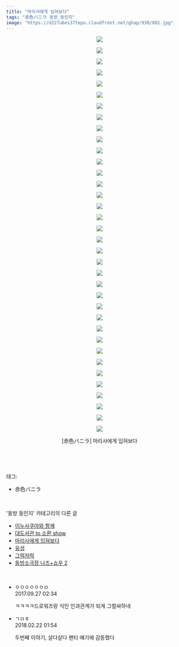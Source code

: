 ```yaml
---
title: "마리사에게 입혀보다"
tags: "赤色バニラ 동방_동인지"
image: "https://d227u6es37tepu.cloudfront.net/ghap/930/001.jpg"
---
```

<div class="article">
<p style="text-align: center; clear: none; float: none;"><img src="{{ site.imgserver6 }}/ghap/930/001.jpg"/></p>
<p style="text-align: center; clear: none; float: none;"><img src="{{ site.imgserver6 }}/ghap/930/002.jpg"/></p>
<p style="text-align: center; clear: none; float: none;"><img src="{{ site.imgserver6 }}/ghap/930/003.jpg"/></p>
<p style="text-align: center; clear: none; float: none;"><img src="{{ site.imgserver6 }}/ghap/930/004.jpg"/></p>
<p style="text-align: center; clear: none; float: none;"><img src="{{ site.imgserver6 }}/ghap/930/005.jpg"/></p>
<p style="text-align: center; clear: none; float: none;"><img src="{{ site.imgserver6 }}/ghap/930/006.jpg"/></p>
<p style="text-align: center; clear: none; float: none;"><img src="{{ site.imgserver6 }}/ghap/930/007.jpg"/></p>
<p style="text-align: center; clear: none; float: none;"><img src="{{ site.imgserver6 }}/ghap/930/008.jpg"/></p>
<p style="text-align: center; clear: none; float: none;"><img src="{{ site.imgserver6 }}/ghap/930/009.jpg"/></p>
<p style="text-align: center; clear: none; float: none;"><img src="{{ site.imgserver6 }}/ghap/930/010.jpg"/></p>
<p style="text-align: center; clear: none; float: none;"><img src="{{ site.imgserver6 }}/ghap/930/011.jpg"/></p>
<p style="text-align: center; clear: none; float: none;"><img src="{{ site.imgserver6 }}/ghap/930/012.jpg"/></p>
<p style="text-align: center; clear: none; float: none;"><img src="{{ site.imgserver6 }}/ghap/930/013.jpg"/></p>
<p style="text-align: center; clear: none; float: none;"><img src="{{ site.imgserver6 }}/ghap/930/014.jpg"/></p>
<p style="text-align: center; clear: none; float: none;"><img src="{{ site.imgserver6 }}/ghap/930/015.jpg"/></p>
<p style="text-align: center; clear: none; float: none;"><img src="{{ site.imgserver6 }}/ghap/930/016.jpg"/></p>
<p style="text-align: center; clear: none; float: none;"><img src="{{ site.imgserver6 }}/ghap/930/017.jpg"/></p>
<p style="text-align: center; clear: none; float: none;"><img src="{{ site.imgserver6 }}/ghap/930/018.jpg"/></p>
<p style="text-align: center; clear: none; float: none;"><img src="{{ site.imgserver6 }}/ghap/930/019.jpg"/></p>
<p style="text-align: center; clear: none; float: none;"><img src="{{ site.imgserver6 }}/ghap/930/020.jpg"/></p>
<p style="text-align: center; clear: none; float: none;"><img src="{{ site.imgserver6 }}/ghap/930/021.jpg"/></p>
<p style="text-align: center; clear: none; float: none;"><img src="{{ site.imgserver6 }}/ghap/930/022.jpg"/></p>
<p style="text-align: center; clear: none; float: none;"><img src="{{ site.imgserver6 }}/ghap/930/023.jpg"/></p>
<p style="text-align: center; clear: none; float: none;"><img src="{{ site.imgserver6 }}/ghap/930/024.jpg"/></p>
<p style="text-align: center; clear: none; float: none;"><img src="{{ site.imgserver6 }}/ghap/930/025.jpg"/></p>
<p style="text-align: center; clear: none; float: none;"><img src="{{ site.imgserver6 }}/ghap/930/026.jpg"/></p>
<p style="text-align: center; clear: none; float: none;"><img src="{{ site.imgserver6 }}/ghap/930/027.jpg"/></p>
<p style="text-align: center; clear: none; float: none;"><img src="{{ site.imgserver6 }}/ghap/930/028.jpg"/></p>
<p style="text-align: center; clear: none; float: none;"><img src="{{ site.imgserver6 }}/ghap/930/029.jpg"/></p>
<p style="text-align: center; clear: none; float: none;"><img src="{{ site.imgserver6 }}/ghap/930/030.jpg"/></p>
<p style="text-align: center; clear: none; float: none;"><img src="{{ site.imgserver6 }}/ghap/930/031.jpg"/></p>
<p style="text-align: center; clear: none; float: none;"><img src="{{ site.imgserver6 }}/ghap/930/032.jpg"/></p>
<p style="text-align: center; clear: none; float: none;"><img src="{{ site.imgserver6 }}/ghap/930/033.jpg"/></p>
<p style="text-align: center; clear: none; float: none;"><img src="{{ site.imgserver6 }}/ghap/930/034.jpg"/></p>
<p style="text-align: center; clear: none; float: none;"><img src="{{ site.imgserver6 }}/ghap/930/035.jpg"/></p>
<p style="text-align: center; clear: none; float: none;"><img src="{{ site.imgserver6 }}/ghap/930/036.jpg"/></p>
<p style="text-align: center; clear: none; float: none;">[赤色バニラ] 마리사에게 입혀보다</p>
<p><br/></p>
</div><br/>
<div class="tagTrail">
<p>태그: </p>
<ul>
<li>赤色バニラ</li>
</ul>
</div><br/>
<div class="another">
<p>'동방 동인지' 카테고리의 다른 글</p>
<ul>
<li><a href="/ghap_932">이누사쿠야와 함께</a></li>
<li><a href="/ghap_931">대도서관 to 소환 show</a></li>
<li><a href="/ghap_930">마리사에게 입혀보다</a></li>
<li><a href="/ghap_929">유성</a></li>
<li><a href="/ghap_928">그럭저럭</a></li>
<li><a href="/ghap_927">동방소극장 나즈+쇼우 2</a></li>
</ul>
</div><br/>
<div class="cb_module cb_fluid">
<div class="cb_wrt cb_profile">
<div class="comment">
<ul>
<li class="cb_thumb_off" id="comment15091327">
<div class="cb_comment_area">
<div class="cb_info_area">
<div class="cb_section">
<span class="cb_nick_name">ㅇㅇㅇㅇㅇㅇㅁ</span>
</div>
<div class="cb_section">
<span class="cb_date">2017.09.27 02:34 </span>
</div>
</div>
<div class="cb_dsc_comment">
<p class="cb_dsc">
											ㅋㅋㅋㅋ드로워즈랑 식인 인과관계가 되게 그럴싸하네
										</p>
</div>
</div></li>
<li class="cb_thumb_off" id="comment15203983">
<div class="cb_comment_area">
<div class="cb_info_area">
<div class="cb_section">
<span class="cb_nick_name">ㄱㅁㅎ</span>
</div>
<div class="cb_section">
<span class="cb_date">2018.02.22 01:54 </span>
</div>
</div>
<div class="cb_dsc_comment">
<p class="cb_dsc">
											두번째 이야기, 살다살다 팬티 얘기에 감동했다
										</p>
</div>
</div></li>
</ul>
</div>
</div><!-- commentList close -->
</div><br/>
